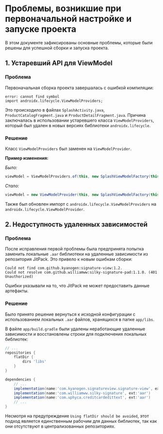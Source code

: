 # Проблемы, возникшие при первоначальной настройке и запуске проекта

В этом документе зафиксированы основные проблемы, которые были решены для успешной сборки и запуска проекта.

## 1. Устаревший API для ViewModel

### Проблема
Первоначальная сборка проекта завершалась с ошибкой компиляции:
```
error: cannot find symbol
import androidx.lifecycle.ViewModelProviders;
```
Это происходило в файлах `SplashActivity.java`, `ProductCatalogFragment.java` и `ProductDetailFragment.java`. Причина заключалась в использовании устаревшего класса `ViewModelProviders`, который был удален в новых версиях библиотеки `androidx.lifecycle`.

### Решение
Класс `ViewModelProviders` был заменен на `ViewModelProvider`.

**Пример изменения:**

*Было:*
```java
viewModel = ViewModelProviders.of(this, new SplashViewModelFactory(this.getApplication())).get(SplashViewModel.class);
```

*Стало:*
```java
viewModel = new ViewModelProvider(this, new SplashViewModelFactory(this.getApplication())).get(SplashViewModel.class);
```
Также был обновлен импорт с `androidx.lifecycle.ViewModelProviders` на `androidx.lifecycle.ViewModelProvider`.

## 2. Недоступность удаленных зависимостей

### Проблема
После исправления первой проблемы была предпринята попытка заменить локальные `.aar` библиотеки на удаленные зависимости из репозитория JitPack. Это привело к новым ошибкам сборки:
```
Could not find com.github.kyanogen:signature-view:1.2.
Could not resolve com.github.williamww:silky-signature-pad:1.1.0. (401 Unauthorized)
```
Ошибки указывали на то, что JitPack не может предоставить данные артефакты.

### Решение
Было принято решение вернуться к исходной конфигурации с использованием локальных `.aar` файлов, хранящихся в папке `app/libs`.

В файле `app/build.gradle` были удалены неработающие удаленные зависимости и восстановлены строки для подключения локальных библиотек:
```gradle
// ...
repositories {
    flatDir {
        dirs 'libs'
    }
}

dependencies {
    // ...
    implementation(name:'com.kyanogen.signatureview.signature-view', ext:'aar')
    implementation(name:'com.williamww.silky-signature', ext:'aar')
    implementation(name:'com.uphyca.creditcardedittext', ext:'aar')
    // ...
}
```
Несмотря на предупреждение `Using flatDir should be avoided`, этот подход является единственным рабочим для данных библиотек, так как они отсутствуют в централизованных репозиториях.

